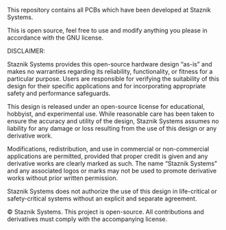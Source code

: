 This repository contains all PCBs which have been developed at Staznik Systems.

This is open source, feel free to use and modify anything you please in accordance with the GNU license. 



DISCLAIMER:

Staznik Systems provides this open-source hardware design “as-is” and makes no warranties regarding its reliability, functionality, or fitness for a particular purpose. Users are responsible for verifying the suitability of this design for their specific applications and for incorporating appropriate safety and performance safeguards.

This design is released under an open-source license for educational, hobbyist, and experimental use. While reasonable care has been taken to ensure the accuracy and utility of the design, Staznik Systems assumes no liability for any damage or loss resulting from the use of this design or any derivative work.

Modifications, redistribution, and use in commercial or non-commercial applications are permitted, provided that proper credit is given and any derivative works are clearly marked as such. The name “Staznik Systems” and any associated logos or marks may not be used to promote derivative works without prior written permission.

Staznik Systems does not authorize the use of this design in life-critical or safety-critical systems without an explicit and separate agreement.

© Staznik Systems. This project is open-source. All contributions and derivatives must comply with the accompanying license.
